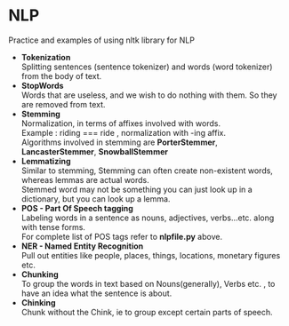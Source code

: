 # NLP
Practice and examples of using nltk library for NLP
<br>
<ul>
<li><b>Tokenization</b><br>
Splitting sentences (sentence tokenizer) and words (word tokenizer) from the body of text.
<li><b>StopWords</b><br>
Words that are useless, and we wish to do nothing with them. So they are removed from text. 
<li><b>Stemming</b><br>
Normalization, in terms of affixes involved with words.<br>
Example : riding === ride , normalization with -ing affix.<br>
Algorithms involved in stemming are <b>PorterStemmer</b>, <b>LancasterStemmer</b>, <b>SnowballStemmer</b>
<li><b>Lemmatizing</b><br>
Similar to stemming, Stemming can often create non-existent words, whereas lemmas are actual words.<br>
Stemmed word may not be something you can just look up in a dictionary, but you can look up a lemma.
<li><b>POS - Part Of Speech tagging</b><br>
Labeling words in a sentence as nouns, adjectives, verbs...etc. along with tense forms.<br>
For complete list of POS tags refer to <b>nlpfile.py</b> above.
<li><b>NER - Named Entity Recognition</b><br>
Pull out entities like people, places, things, locations, monetary figures etc.
<li><b>Chunking</b><br>
To group the words in text based on Nouns(generally), Verbs etc. , to have an idea what the sentence is about.
<li><b>Chinking</b><br>
Chunk without the Chink, ie to group except certain parts of speech.
</ul>
